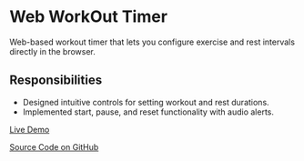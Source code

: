 # Web WorkOut Timer

Web-based workout timer that lets you configure exercise and rest intervals directly in the browser.

## Responsibilities
- Designed intuitive controls for setting workout and rest durations.
- Implemented start, pause, and reset functionality with audio alerts.

[Live Demo](https://fabricio333.github.io/WebWorkOutTimer/)

[Source Code on GitHub](https://github.com/fabricio333/WebWorkOutTimer)

